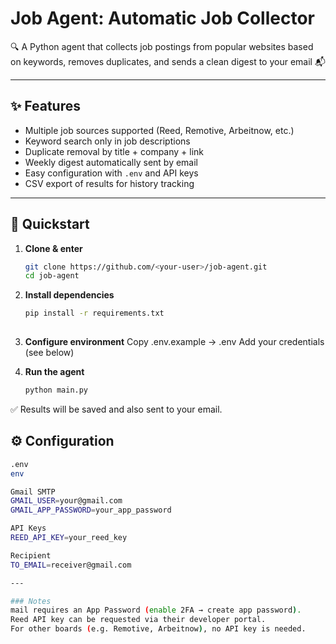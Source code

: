 # Job Agent: Automatic Job Collector

🔍 A Python agent that collects job postings from popular websites based on keywords, removes duplicates, and sends a clean digest to your email 📬

---

## ✨ Features
- Multiple job sources supported (Reed, Remotive, Arbeitnow, etc.)
- Keyword search only in job descriptions
- Duplicate removal by title + company + link
- Weekly digest automatically sent by email
- Easy configuration with `.env` and API keys
- CSV export of results for history tracking

---

## 🚀 Quickstart

1. **Clone & enter**
    ```bash
   git clone https://github.com/<your-user>/job-agent.git
   cd job-agent
2. **Install dependencies**
   ```bash
   pip install -r requirements.txt
 

3. **Configure environment**
   Copy .env.example → .env
   Add your credentials (see below)

4. **Run the agent**
   ```bash
   python main.py

✅ Results will be saved and also sent to your email.

## ⚙️ Configuration
```bash
.env
env

Gmail SMTP
GMAIL_USER=your@gmail.com
GMAIL_APP_PASSWORD=your_app_password

API Keys
REED_API_KEY=your_reed_key

Recipient
TO_EMAIL=receiver@gmail.com

---

### Notes
mail requires an App Password (enable 2FA → create app password).
Reed API key can be requested via their developer portal.
For other boards (e.g. Remotive, Arbeitnow), no API key is needed.

